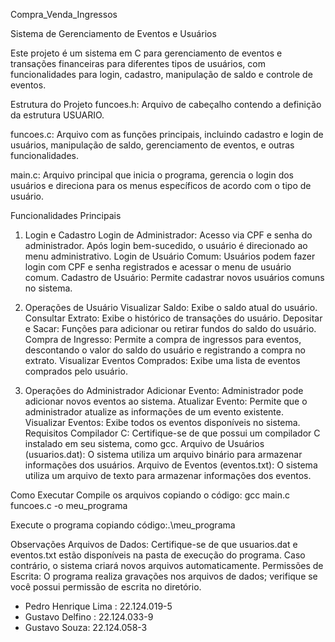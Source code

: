 Compra_Venda_Ingressos

Sistema de Gerenciamento de Eventos e Usuários

Este projeto é um sistema em C para gerenciamento de eventos e transações financeiras para diferentes tipos de usuários, com funcionalidades para login, cadastro, manipulação de saldo e controle de eventos.

Estrutura do Projeto
funcoes.h: Arquivo de cabeçalho contendo a definição da estrutura USUARIO.

funcoes.c: Arquivo com as funções principais, incluindo cadastro e login de usuários, manipulação de saldo, gerenciamento de eventos, e outras funcionalidades.

main.c: Arquivo principal que inicia o programa, gerencia o login dos usuários e direciona para os menus específicos de acordo com o tipo de usuário.


Funcionalidades Principais

1. Login e Cadastro
Login de Administrador: Acesso via CPF e senha do administrador. Após login bem-sucedido, o usuário é direcionado ao menu administrativo.
Login de Usuário Comum: Usuários podem fazer login com CPF e senha registrados e acessar o menu de usuário comum.
Cadastro de Usuário: Permite cadastrar novos usuários comuns no sistema.


2. Operações de Usuário
Visualizar Saldo: Exibe o saldo atual do usuário.
Consultar Extrato: Exibe o histórico de transações do usuário.
Depositar e Sacar: Funções para adicionar ou retirar fundos do saldo do usuário.
Compra de Ingresso: Permite a compra de ingressos para eventos, descontando o valor do saldo do usuário e registrando a compra no extrato.
Visualizar Eventos Comprados: Exibe uma lista de eventos comprados pelo usuário.


3. Operações do Administrador
Adicionar Evento: Administrador pode adicionar novos eventos ao sistema.
Atualizar Evento: Permite que o administrador atualize as informações de um evento existente.
Visualizar Eventos: Exibe todos os eventos disponíveis no sistema.
Requisitos
Compilador C: Certifique-se de que possui um compilador C instalado em seu sistema, como gcc.
Arquivo de Usuários (usuarios.dat): O sistema utiliza um arquivo binário para armazenar informações dos usuários.
Arquivo de Eventos (eventos.txt): O sistema utiliza um arquivo de texto para armazenar informações dos eventos.

Como Executar
Compile os arquivos copiando o código:
gcc main.c funcoes.c -o meu_programa

Execute o programa copiando código:.\meu_programa


Observações
Arquivos de Dados: Certifique-se de que usuarios.dat e eventos.txt estão disponíveis na pasta de execução do programa. Caso contrário, o sistema criará novos arquivos automaticamente.
Permissões de Escrita: O programa realiza gravações nos arquivos de dados; verifique se você possui permissão de escrita no diretório.

- Pedro Henrique Lima : 22.124.019-5
- Gustavo Delfino : 22.124.033-9
- Gustavo Souza: 22.124.058-3
